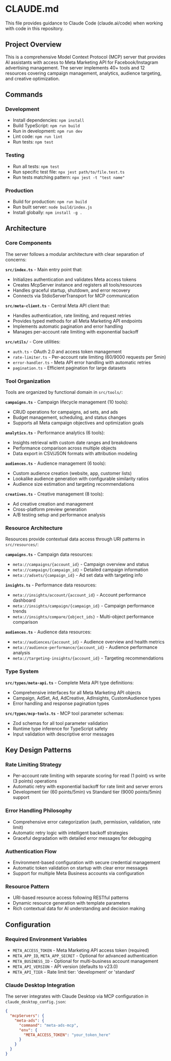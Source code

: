 # CLAUDE.md

This file provides guidance to Claude Code (claude.ai/code) when working with code in this repository.

## Project Overview

This is a comprehensive Model Context Protocol (MCP) server that provides AI assistants with access to Meta Marketing API for Facebook/Instagram advertising management. The server implements 40+ tools and 12 resources covering campaign management, analytics, audience targeting, and creative optimization.

## Commands

### Development
- Install dependencies: `npm install`
- Build TypeScript: `npm run build`
- Run in development: `npm run dev`
- Lint code: `npm run lint`
- Run tests: `npm test`

### Testing
- Run all tests: `npm test`
- Run specific test file: `npx jest path/to/file.test.ts`
- Run tests matching pattern: `npx jest -t "test name"`

### Production
- Build for production: `npm run build`
- Run built server: `node build/index.js`
- Install globally: `npm install -g .`

## Architecture

### Core Components

The server follows a modular architecture with clear separation of concerns:

**`src/index.ts`** - Main entry point that:
- Initializes authentication and validates Meta access tokens
- Creates McpServer instance and registers all tools/resources
- Handles graceful startup, shutdown, and error recovery
- Connects via StdioServerTransport for MCP communication

**`src/meta-client.ts`** - Central Meta API client that:
- Handles authentication, rate limiting, and request retries
- Provides typed methods for all Meta Marketing API endpoints
- Implements automatic pagination and error handling
- Manages per-account rate limiting with exponential backoff

**`src/utils/`** - Core utilities:
- `auth.ts` - OAuth 2.0 and access token management
- `rate-limiter.ts` - Per-account rate limiting (60/9000 requests per 5min)
- `error-handler.ts` - Meta API error handling with automatic retries
- `pagination.ts` - Efficient pagination for large datasets

### Tool Organization

Tools are organized by functional domain in `src/tools/`:

**`campaigns.ts`** - Campaign lifecycle management (10 tools):
- CRUD operations for campaigns, ad sets, and ads
- Budget management, scheduling, and status changes
- Supports all Meta campaign objectives and optimization goals

**`analytics.ts`** - Performance analytics (6 tools):
- Insights retrieval with custom date ranges and breakdowns
- Performance comparison across multiple objects
- Data export in CSV/JSON formats with attribution modeling

**`audiences.ts`** - Audience management (6 tools):
- Custom audience creation (website, app, customer lists)
- Lookalike audience generation with configurable similarity ratios
- Audience size estimation and targeting recommendations

**`creatives.ts`** - Creative management (8 tools):
- Ad creative creation and management
- Cross-platform preview generation
- A/B testing setup and performance analysis

### Resource Architecture

Resources provide contextual data access through URI patterns in `src/resources/`:

**`campaigns.ts`** - Campaign data resources:
- `meta://campaigns/{account_id}` - Campaign overview and status
- `meta://campaign/{campaign_id}` - Detailed campaign information
- `meta://adsets/{campaign_id}` - Ad set data with targeting info

**`insights.ts`** - Performance data resources:
- `meta://insights/account/{account_id}` - Account performance dashboard
- `meta://insights/campaign/{campaign_id}` - Campaign performance trends
- `meta://insights/compare/{object_ids}` - Multi-object performance comparison

**`audiences.ts`** - Audience data resources:
- `meta://audiences/{account_id}` - Audience overview and health metrics
- `meta://audience-performance/{account_id}` - Audience performance analysis
- `meta://targeting-insights/{account_id}` - Targeting recommendations

### Type System

**`src/types/meta-api.ts`** - Complete Meta API type definitions:
- Comprehensive interfaces for all Meta Marketing API objects
- Campaign, AdSet, Ad, AdCreative, AdInsights, CustomAudience types
- Error handling and response pagination types

**`src/types/mcp-tools.ts`** - MCP tool parameter schemas:
- Zod schemas for all tool parameter validation
- Runtime type inference for TypeScript safety
- Input validation with descriptive error messages

## Key Design Patterns

### Rate Limiting Strategy
- Per-account rate limiting with separate scoring for read (1 point) vs write (3 points) operations
- Automatic retry with exponential backoff for rate limit and server errors
- Development tier (60 points/5min) vs Standard tier (9000 points/5min) support

### Error Handling Philosophy
- Comprehensive error categorization (auth, permission, validation, rate limit)
- Automatic retry logic with intelligent backoff strategies
- Graceful degradation with detailed error messages for debugging

### Authentication Flow
- Environment-based configuration with secure credential management
- Automatic token validation on startup with clear error messages
- Support for multiple Meta Business accounts via configuration

### Resource Pattern
- URI-based resource access following RESTful patterns
- Dynamic resource generation with template parameters
- Rich contextual data for AI understanding and decision making

## Configuration

### Required Environment Variables
- `META_ACCESS_TOKEN` - Meta Marketing API access token (required)
- `META_APP_ID`, `META_APP_SECRET` - Optional for advanced authentication
- `META_BUSINESS_ID` - Optional for multi-business account management
- `META_API_VERSION` - API version (defaults to v23.0)
- `META_API_TIER` - Rate limit tier: 'development' or 'standard'

### Claude Desktop Integration
The server integrates with Claude Desktop via MCP configuration in `claude_desktop_config.json`:
```json
{
  "mcpServers": {
    "meta-ads": {
      "command": "meta-ads-mcp",
      "env": {
        "META_ACCESS_TOKEN": "your_token_here"
      }
    }
  }
}
```
